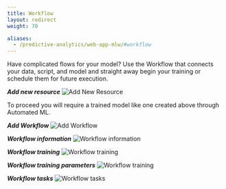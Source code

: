 ```yaml
---
title: Workflow
layout: redirect
weight: 70

aliases:
  - /predictive-analytics/web-app-mlw/#workflow
---
```


Have complicated flows for your model? Use the Workflow that connects your data, script, and model and straight away begin your training or schedule them for future execution.

***Add new resource***
![Add New Resource](/images/zementis/mlw-app-resource-add-new.png)

To proceed you will require a trained model like one created above through Automated ML.

***Add Workflow***
![Add Workflow](/images/zementis/mlw-app-resource-add-workflow.png)


***Workflow information***
![Workflow information](/images/zementis/mlw-app-resource-workflow.png)


***Workflow training***
![Workflow training](/images/zementis/mlw-app-resource-workflow-train.png)


***Workflow training parameters***
![Workflow training](/images/zementis/mlw-app-resource-workflow-training-params.png)


***Workflow tasks***
![Workflow tasks](/images/zementis/mlw-app-task-workflow.png)